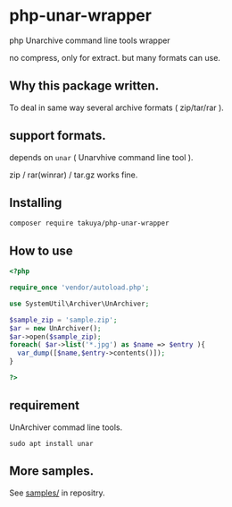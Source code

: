 # php-unar-wrapper

php Unarchive command line tools wrapper

no compress, only for extract. but many formats can use.

## Why this package written.

To deal in same way several archive formats ( zip/tar/rar ).




## support formats.

depends on `unar` ( Unarvhive command line tool ).

zip / rar(winrar) / tar.gz  works fine.


## Installing 

```shell
composer require takuya/php-unar-wrapper
```

## How to use

```php
<?php

require_once 'vendor/autoload.php';

use SystemUtil\Archiver\UnArchiver;

$sample_zip = 'sample.zip';
$ar = new UnArchiver();
$ar->open($sample_zip);
foreach( $ar->list('*.jpg') as $name => $entry ){
  var_dump([$name,$entry->contents()]);
}

?>
```

## requirement

UnArchiver commad line tools.

```shell
sudo apt install unar
```


## More samples. 

See [samples/](https://github.com/takuya/php-unar-wrapper/tree/master/samples) in repositry.

